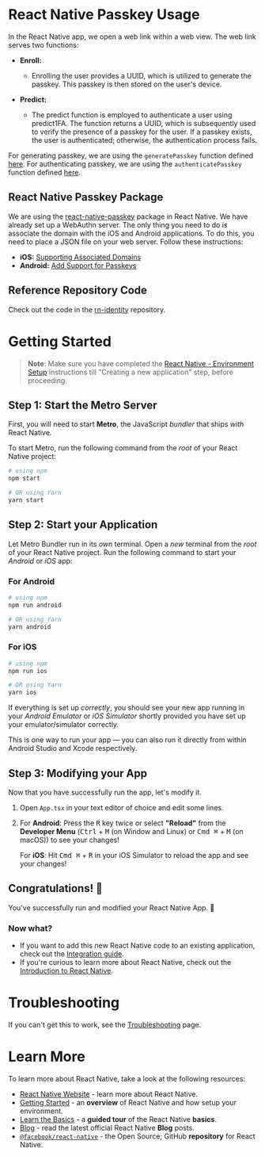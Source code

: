 # React Native Passkey Usage

In the React Native app, we open a web link within a web view. The web link serves two functions:

* **Enroll:**
   * Enrolling the user provides a UUID, which is utilized to generate the passkey. This passkey is then stored on the user's device.

* **Predict:**
   * The predict function is employed to authenticate a user using predict1FA. The function returns a UUID, which is subsequently used to verify the presence of a passkey for the user. If a passkey exists, the user is authenticated; otherwise, the authentication process fails.

For generating passkey, we are using the `generatePasskey` function defined [here](https://github.com/prividentity/rn-identity/blob/main/App.tsx#L68). For authenticating passkey, we are using the `authenticatePasskey` function defined [here](https://github.com/prividentity/rn-identity/blob/main/App.tsx#L112).

## React Native Passkey Package

We are using the [react-native-passkey](https://github.com/f-23/react-native-passkey) package in React Native. We have already set up a WebAuthn server. The only thing you need to do is associate the domain with the iOS and Android applications. To do this, you need to place a JSON file on your web server. Follow these instructions:

* **iOS:** [Supporting Associated Domains](https://developer.apple.com/documentation/xcode/supporting-associated-domains)
* **Android:** [Add Support for Passkeys](https://developer.android.com/training/sign-in/passkeys#add-support-dal)

## Reference Repository Code

Check out the code in the [rn-identity](https://github.com/prividentity/rn-identity) repository.

# Getting Started

>**Note**: Make sure you have completed the [React Native - Environment Setup](https://reactnative.dev/docs/environment-setup) instructions till "Creating a new application" step, before proceeding.

## Step 1: Start the Metro Server

First, you will need to start **Metro**, the JavaScript _bundler_ that ships _with_ React Native.

To start Metro, run the following command from the _root_ of your React Native project:

```bash
# using npm
npm start

# OR using Yarn
yarn start
```

## Step 2: Start your Application

Let Metro Bundler run in its _own_ terminal. Open a _new_ terminal from the _root_ of your React Native project. Run the following command to start your _Android_ or _iOS_ app:

### For Android

```bash
# using npm
npm run android

# OR using Yarn
yarn android
```

### For iOS

```bash
# using npm
npm run ios

# OR using Yarn
yarn ios
```

If everything is set up _correctly_, you should see your new app running in your _Android Emulator_ or _iOS Simulator_ shortly provided you have set up your emulator/simulator correctly.

This is one way to run your app — you can also run it directly from within Android Studio and Xcode respectively.

## Step 3: Modifying your App

Now that you have successfully run the app, let's modify it.

1. Open `App.tsx` in your text editor of choice and edit some lines.
2. For **Android**: Press the <kbd>R</kbd> key twice or select **"Reload"** from the **Developer Menu** (<kbd>Ctrl</kbd> + <kbd>M</kbd> (on Window and Linux) or <kbd>Cmd ⌘</kbd> + <kbd>M</kbd> (on macOS)) to see your changes!

   For **iOS**: Hit <kbd>Cmd ⌘</kbd> + <kbd>R</kbd> in your iOS Simulator to reload the app and see your changes!

## Congratulations! :tada:

You've successfully run and modified your React Native App. :partying_face:

### Now what?

- If you want to add this new React Native code to an existing application, check out the [Integration guide](https://reactnative.dev/docs/integration-with-existing-apps).
- If you're curious to learn more about React Native, check out the [Introduction to React Native](https://reactnative.dev/docs/getting-started).

# Troubleshooting

If you can't get this to work, see the [Troubleshooting](https://reactnative.dev/docs/troubleshooting) page.

# Learn More

To learn more about React Native, take a look at the following resources:

- [React Native Website](https://reactnative.dev) - learn more about React Native.
- [Getting Started](https://reactnative.dev/docs/environment-setup) - an **overview** of React Native and how setup your environment.
- [Learn the Basics](https://reactnative.dev/docs/getting-started) - a **guided tour** of the React Native **basics**.
- [Blog](https://reactnative.dev/blog) - read the latest official React Native **Blog** posts.
- [`@facebook/react-native`](https://github.com/facebook/react-native) - the Open Source; GitHub **repository** for React Native.
